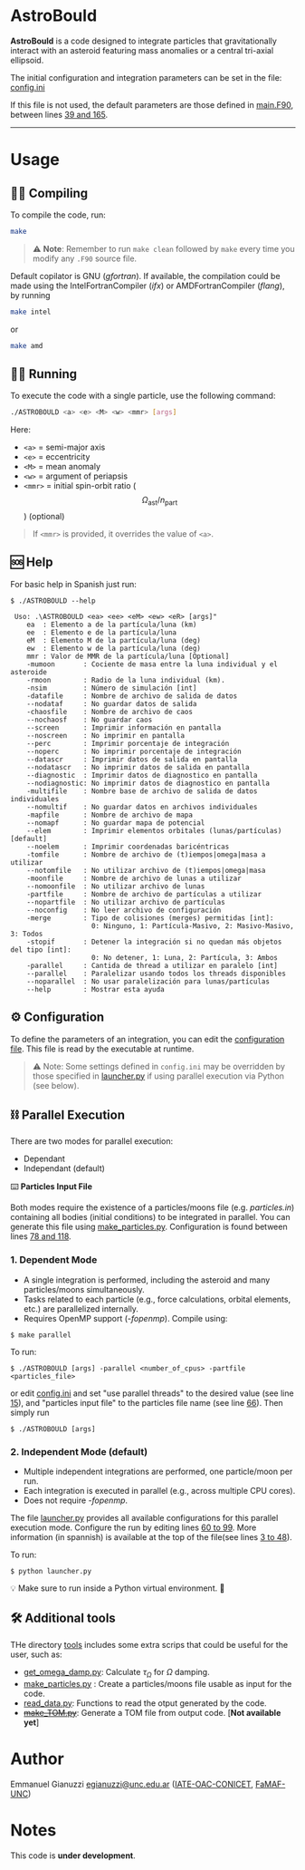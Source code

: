 # AstroBould

**AstroBould** is a code designed to integrate particles that gravitationally interact with an asteroid featuring mass anomalies or a central tri-axial ellipsoid.

The initial configuration and integration parameters can be set in the file: [config.ini](./config.ini)

If this file is not used, the default parameters are those defined in [main.F90](./src/main.F90), between lines [39 and 165](./src/main.F90#L39-L165).

---

# Usage

## 🧑‍💻 Compiling

To compile the code, run:

```bash
make
```

> ⚠️ **Note**: Remember to run `make clean` followed by `make` every time you modify any `.F90` source file.

Default copilator is GNU (_gfortran_). If available, the compilation could be made using the IntelFortranCompiler (_ifx_) or AMDFortranCompiler (_flang_), by running

```bash
make intel
```

or


```bash
make amd
```

## 🏃🏼 Running

To execute the code with a single particle, use the following command:

```bash
./ASTROBOULD <a> <e> <M> <w> <mmr> [args]
```

Here:

- `<a>`   = semi-major axis
- `<e>`   = eccentricity
- `<M>`   = mean anomaly
- `<w>`   = argument of periapsis
- `<mmr>` = initial spin-orbit ratio ($$\Omega_\text{ast}  / n_\text{part}$$) (optional)

> If `<mmr>` is provided, it overrides the value of `<a>`.

## 🆘 Help
For basic help in Spanish just run:

``` console
$ ./ASTROBOULD --help

 Uso: .\ASTROBOULD <ea> <ee> <eM> <ew> <eR> [args]"
    ea  : Elemento a de la partícula/luna (km)
    ee  : Elemento e de la partícula/luna
    eM  : Elemento M de la partícula/luna (deg)
    ew  : Elemento w de la partícula/luna (deg)
    mmr : Valor de MMR de la partícula/luna [Optional]
    -mumoon       : Cociente de masa entre la luna individual y el asteroide
    -rmoon        : Radio de la luna individual (km).
    -nsim         : Número de simulación [int]
    -datafile     : Nombre de archivo de salida de datos
    --nodataf     : No guardar datos de salida
    -chaosfile    : Nombre de archivo de caos
    --nochaosf    : No guardar caos
    --screen      : Imprimir información en pantalla
    --noscreen    : No imprimir en pantalla
    --perc        : Imprimir porcentaje de integración
    --noperc      : No imprimir porcentaje de integración
    --datascr     : Imprimir datos de salida en pantalla
    --nodatascr   : No imprimir datos de salida en pantalla
    --diagnostic  : Imprimir datos de diagnostico en pantalla
    --nodiagnostic: No imprimir datos de diagnostico en pantalla
    -multifile    : Nombre base de archivo de salida de datos individuales
    --nomultif    : No guardar datos en archivos individuales
    -mapfile      : Nombre de archivo de mapa
    --nomapf      : No guardar mapa de potencial
    --elem        : Imprimir elementos orbitales (lunas/partículas) [default]
    --noelem      : Imprimir coordenadas baricéntricas
    -tomfile      : Nombre de archivo de (t)iempos|omega|masa a utilizar
    --notomfile   : No utilizar archivo de (t)iempos|omega|masa
    -moonfile     : Nombre de archivo de lunas a utilizar
    --nomoonfile  : No utilizar archivo de lunas
    -partfile     : Nombre de archivo de partículas a utilizar
    --nopartfile  : No utilizar archivo de partículas
    --noconfig    : No leer archivo de configuración
    -merge        : Tipo de colisiones (merges) permitidas [int]: 
                    0: Ninguno, 1: Partícula-Masivo, 2: Masivo-Masivo, 3: Todos
    -stopif       : Detener la integración si no quedan más objetos del tipo [int]:
                    0: No detener, 1: Luna, 2: Partícula, 3: Ambos
    -parallel     : Cantida de thread a utilizar en paralelo [int]
    --parallel    : Paralelizar usando todos los threads disponibles
    --noparallel  : No usar paralelización para lunas/partículas
    --help        : Mostrar esta ayuda

``` 

## ⚙️ Configuration

To define the parameters of an integration, you can edit the [configuration file](./config.ini). This file is read by the executable at runtime.

> ⚠️ Note: Some settings defined in `config.ini` may be overridden by those specified in [launcher.py](./launcher.py) if using parallel execution via Python (see below).

## ⛓️ Parallel Execution

There are two modes for parallel execution:
- Dependant 
- Independant (default)

⌨️ **Particles Input File**

Both modes require the existence of a particles/moons file (e.g. _particles.in_) containing all bodies (initial conditions) to be integrated in parallel. You can generate this file using [make_particles.py](./tools/make_particles.py). Configuration is found between lines [78 and 118](./tools/make_particles.py#78#118).

### 1. **Dependent Mode**

- A single integration is performed, including the asteroid and many particles/moons simultaneously.
- Tasks related to each particle (e.g., force calculations, orbital elements, etc.) are parallelized internally.
- Requires OpenMP support (_-fopenmp_). Compile using:
```console
$ make parallel
```
To run:
```console
$ ./ASTROBOULD [args] -parallel <number_of_cpus> -partfile <particles_file>
```
or edit [config.ini](./config.ini) and set "use parallel threads" to the desired value (see line [15](./config.ini#L15)), and "particles input file" to the particles file name (see line [66](./config.ini#66)). Then simply run
```console
$ ./ASTROBOULD [args]
```

### 2. **Independent Mode (default)**

- Multiple independent integrations are performed, one particle/moon per run.
- Each integration is executed in parallel (e.g., across multiple CPU cores).
- Does not require _-fopenmp_.

The file [launcher.py](./launcher.py) provides all available configurations for this parallel execution mode. Configure the run by editing lines [60 to 99](./launcher.py#L60#99). More information (in spannish) is available at the top of the file(see lines [3 to 48](./launcher.py#L3#L48)).

To run:
```console
$ python launcher.py
```
💡 Make sure to run inside a Python virtual environment. 🐍


## 🛠️ Additional tools

THe directory [tools](./tools/) includes some extra scrips that could be useful for the user, such as:

- [get_omega_damp.py](./tools/get_omega_damp.py): Calculate $\tau_\Omega$ for $\Omega$ damping.
- [make_particles.py](./tools/make_particles.py)
: Create a particles/moons file usable as input for the code.
- [read_data.py](./tools/read_data.py): Functions to read the otput generated by the code.
- ~~[make_TOM.py](./tools/make_TOM.py)~~: Generate a TOM file from output code. [**Not available yet**]

# Author
Emmanuel Gianuzzi [egianuzzi@unc.edu.ar](egianuzzi@unc.edu.ar) ([IATE-OAC-CONICET][], [FaMAF-UNC][])


  [IATE-OAC-CONICET]: http://iate.oac.uncor.edu/
  [OAC-CONICET]: https://oac.unc.edu.ar/
  [FaMAF-UNC]: https://www.famaf.unc.edu.ar/

# Notes
This code is **under development**.


